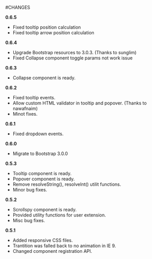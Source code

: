 #CHANGES

**0.6.5**

* Fixed tooltip position calculation
* Fixed tooltip arrow position calculation

**0.6.4**

* Upgrade Bootstrap resources to 3.0.3. (Thanks to sunglim)
* Fixed Collapse component toggle params not work issue

**0.6.3**

* Collapse component is ready.

**0.6.2**

* Fixed tooltip events.
* Allow custom HTML validator in tooltip and popover. (Thanks to nawafnaim)
* Minot fixes.

**0.6.1**

* Fixed dropdown events.

**0.6.0**

* Migrate to Bootstrap 3.0.0

**0.5.3**

* Tooltip component is ready.
* Popover component is ready.
* Remove resolveString(), resolveInt() utilit functions.
* Minor bug fixes.

**0.5.2**

* Scrollspy component is ready.
* Provided utility functions for user extension.
* Misc bug fixes.

**0.5.1**

* Added responsive CSS files.
* Trantition was falled back to no animation in IE 9.
* Changed component registration API.
